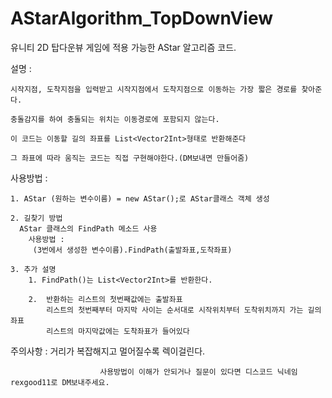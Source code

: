 # AStarAlgorithm_TopDownView
유니티 2D 탑다운뷰 게임에 적용 가능한 AStar 알고리즘 코드.

설명 : 

    시작지점, 도착지점을 입력받고 시작지점에서 도착지점으로 이동하는 가장 짧은 경로를 찾아준다.

    충돌감지를 하여 충돌되는 위치는 이동경로에 포함되지 않는다.

    이 코드는 이동할 길의 좌표를 List<Vector2Int>형태로 반환해준다

    그 좌표에 따라 움직는 코드는 직접 구현해야한다.(DM보내면 만들어줌)

사용방법 : 

    1. AStar (원하는 변수이름) = new AStar();로 AStar클래스 객체 생성

    2. 길찾기 방법
      AStar 클래스의 FindPath 메소드 사용
        사용방법 :
         (3번에서 생성한 변수이름).FindPath(출발좌표,도착좌표)

    3. 추가 설명
        1. FindPath()는 List<Vector2Int>를 반환한다.

        2.  반환하는 리스트의 첫번째값에는 출발좌표
            리스트의 첫번째부터 마지막 사이는 순서대로 시작위치부터 도착위치까지 가는 길의 좌표
            리스트의 마지막값에는 도착좌표가 들어있다

주의사항 : 
    거리가 복잡해지고 멀어질수록 렉이걸린다.


                        사용방법이 이해가 안되거나 질문이 있다면 디스코드 닉네임 rexgood11로 DM보내주세요.